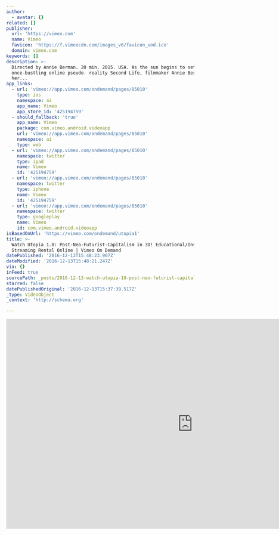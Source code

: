 ```yaml
---
author:
  - avatar: {}
related: []
publisher:
  url: 'https://vimeo.com'
  name: Vimeo
  favicon: 'https://f.vimeocdn.com/images_v6/favicon_vod.ico'
  domain: vimeo.com
keywords: []
description: >-
  Directed by Annie Berman. 20 min. 2015. USA. As the sun begins to set on the
  once-bustling online pseudo- reality Second Life, filmmaker Annie Berman sends
  her...
app_links:
  - url: 'vimeo://app.vimeo.com/ondemand/pages/85010'
    type: ios
    namespace: ai
    app_name: Vimeo
    app_store_id: '425194759'
  - should_fallback: 'true'
    app_name: Vimeo
    package: com.vimeo.android.videoapp
    url: 'vimeo://app.vimeo.com/ondemand/pages/85010'
    namespace: ai
    type: web
  - url: 'vimeo://app.vimeo.com/ondemand/pages/85010'
    namespace: twitter
    type: ipad
    name: Vimeo
    id: '425194759'
  - url: 'vimeo://app.vimeo.com/ondemand/pages/85010'
    namespace: twitter
    type: iphone
    name: Vimeo
    id: '425194759'
  - url: 'vimeo://app.vimeo.com/ondemand/pages/85010'
    namespace: twitter
    type: googleplay
    name: Vimeo
    id: com.vimeo.android.videoapp
isBasedOnUrl: 'https://vimeo.com/ondemand/utopia1'
title: >-
  Watch Utopia 1.0: Post-Neo-Futurist-Capitalism in 3D! Educational/Institution
  Streaming Rental Online | Vimeo On Demand
datePublished: '2016-12-13T15:48:23.907Z'
dateModified: '2016-12-13T15:48:21.247Z'
via: {}
inFeed: true
sourcePath: _posts/2016-12-13-watch-utopia-10-post-neo-futurist-capitalism-in-3d-educat.md
starred: false
datePublishedOriginal: '2016-12-13T15:37:39.517Z'
_type: VideoObject
_context: 'http://schema.org'

---
```

<iframe src="https://cdn.embedly.com/widgets/media.html?src=https%3A%2F%2Fplayer.vimeo.com%2Fvideo%2F182416743&amp;src_secure=1&amp;url=https%3A%2F%2Fvimeo.com%2Fondemand%2Futopia1&amp;image=https%3A%2F%2Fi.vimeocdn.com%2Fvideo%2F591301153_1280x720.jpg&amp;key=b7d04c9b404c499eba89ee7072e1c4f7&amp;type=text%2Fhtml&amp;schema=vimeo" width="1000" height="563" scrolling="no" frameborder="0" allowfullscreen="" style=""></iframe>